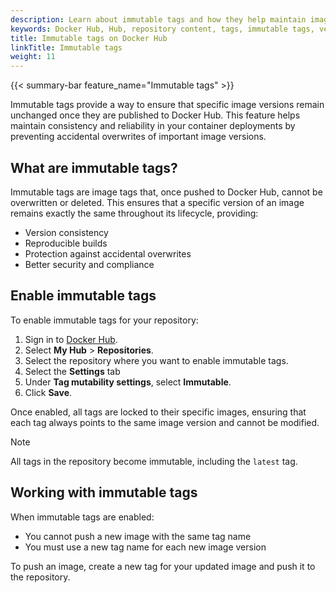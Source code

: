 ```yaml
---
description: Learn about immutable tags and how they help maintain image version consistency on Docker Hub.
keywords: Docker Hub, Hub, repository content, tags, immutable tags, version control
title: Immutable tags on Docker Hub
linkTitle: Immutable tags
weight: 11
---
```

{{< summary-bar feature_name="Immutable tags" >}}

Immutable tags provide a way to ensure that specific image versions remain unchanged once they are published to Docker Hub. This feature helps maintain consistency and reliability in your container deployments by preventing accidental overwrites of important image versions.

## What are immutable tags?

Immutable tags are image tags that, once pushed to Docker Hub, cannot be overwritten or deleted. This ensures that a specific version of an image remains exactly the same throughout its lifecycle, providing:

- Version consistency
- Reproducible builds
- Protection against accidental overwrites
- Better security and compliance

## Enable immutable tags

To enable immutable tags for your repository:

1. Sign in to [Docker Hub](https://hub.docker.com).
2. Select **My Hub** > **Repositories**.
3. Select the repository where you want to enable immutable tags.
4. Select the **Settings** tab
5. Under **Tag mutability settings**, select **Immutable**.
6. Click **Save**.

Once enabled, all tags are locked to their specific images, ensuring that each tag always points to the same image version and cannot be modified.

 > [!NOTE]
>
> All tags in the repository become immutable, including the `latest` tag.

## Working with immutable tags

When immutable tags are enabled:

- You cannot push a new image with the same tag name
- You must use a new tag name for each new image version

To push an image, create a new tag for your updated image and push it to the repository.





